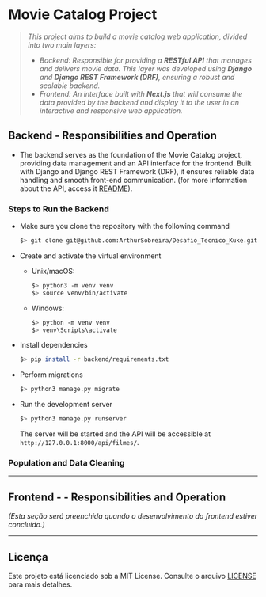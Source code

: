 # Movie Catalog Project

> *This project aims to build a movie catalog web application, divided into two main layers:*
> * *Backend: Responsible for providing a **RESTful API** that manages and delivers movie data. This layer was developed using **Django** and **Django REST Framework (DRF)**, ensuring a robust and scalable backend.*
> * *Frontend: An interface built with **Next.js** that will consume the data provided by the backend and display it to the user in an interactive and responsive web application.*

## Backend - Responsibilities and Operation

* The backend serves as the foundation of the Movie Catalog project, providing data management and an API interface for the frontend. Built with Django and Django REST Framework (DRF), it ensures reliable data handling and smooth front-end communication. (for more information about the API, access it [README](backend/README.md)).

### Steps to Run the Backend

* Make sure you clone the repository with the following command
  
   ```bash
   $> git clone git@github.com:ArthurSobreira/Desafio_Tecnico_Kuke.git
   ```

* Create and activate the virtual environment

   * Unix/macOS:
  
     ```bash
     $> python3 -m venv venv
     $> source venv/bin/activate
     ```
  
   * Windows:
     ```bash
     $> python -m venv venv
     $> venv\Scripts\activate
     ```

* Install dependencies

   ```bash
   $> pip install -r backend/requirements.txt
   ```

* Perform migrations

   ```bash
   $> python3 manage.py migrate
   ```

* Run the development server

   ```bash
   $> python3 manage.py runserver
   ```

   The server will be started and the API will be accessible at `http://127.0.0.1:8000/api/filmes/`.

### Population and Data Cleaning



---

## Frontend - - Responsibilities and Operation

*(Esta seção será preenchida quando o desenvolvimento do frontend estiver concluído.)*

---

## Licença

Este projeto está licenciado sob a MIT License. Consulte o arquivo [LICENSE](https://chatgpt.com/c/LICENSE) para mais detalhes.
